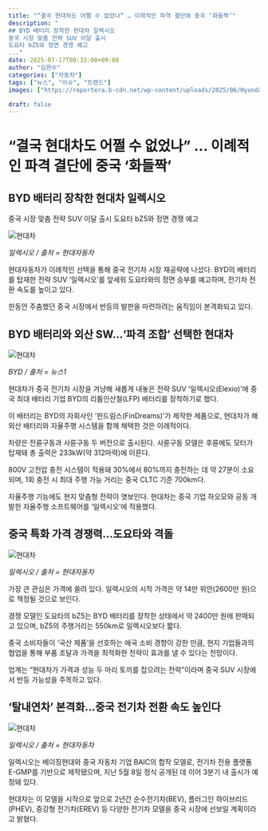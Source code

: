 ```yaml
---
title: "“결국 현대차도 어쩔 수 없었나” … 이례적인 파격 결단에 중국 ‘화들짝’"
description: "
## BYD 배터리 장착한 현대차 일렉시오
중국 시장 맞춤 전략 SUV 이달 출시
도요타 bZ5와 정면 경쟁 예고
..."
date: 2025-07-17T00:33:00+09:00
author: "김한수"
categories: ["자동차"]
tags: ["뉴스", "이슈", "트렌드"]
images: ["https://reportera.b-cdn.net/wp-content/uploads/2025/06/Hyundai-Motor-BYD-Battery-1024x576.jpg"]

draft: false
---
```


# “결국 현대차도 어쩔 수 없었나” … 이례적인 파격 결단에 중국 ‘화들짝’


## BYD 배터리 장착한 현대차 일렉시오
중국 시장 맞춤 전략 SUV 이달 출시
도요타 bZ5와 정면 경쟁 예고


![현대차](https://reportera.b-cdn.net/wp-content/uploads/2025/06/Hyundai-Motor-BYD-Battery-1024x576.jpg)

*일렉시오 / 출처 = 현대자동차*

현대자동차가 이례적인 선택을 통해 중국 전기차 시장 재공략에 나섰다. BYD의 배터리를 탑재한 전략 SUV ‘일렉시오’를 앞세워 도요타와의 정면 승부를 예고하며, 전기차 전환 속도를 높이고 있다.

한동안 주춤했던 중국 시장에서 반등의 발판을 마련하려는 움직임이 본격화되고 있다.


## BYD 배터리와 외산 SW…‘파격 조합’ 선택한 현대차


![현대차](https://reportera.b-cdn.net/wp-content/uploads/2025/06/BYD-1-1024x685.jpg)

*BYD / 출처 = 뉴스1*

현대차가 중국 전기차 시장을 겨냥해 새롭게 내놓은 전략 SUV ‘일렉시오(Elexio)’에 중국 최대 배터리 기업 BYD의 리튬인산철(LFP) 배터리를 장착하기로 했다.

이 배터리는 BYD의 자회사인 ‘핀드림스(FinDreams)’가 제작한 제품으로, 현대차가 해외산 배터리와 자율주행 시스템을 함께 채택한 것은 이례적이다.

차량은 전륜구동과 사륜구동 두 버전으로 출시된다. 사륜구동 모델은 후륜에도 모터가 탑재돼 총 출력은 233kW(약 312마력)에 이른다.

800V 고전압 충전 시스템이 적용돼 30%에서 80%까지 충전하는 데 약 27분이 소요되며, 1회 충전 시 최대 주행 가능 거리는 중국 CLTC 기준 700km다.

자율주행 기능에도 현지 맞춤형 전략이 엿보인다. 현대차는 중국 기업 하오모와 공동 개발한 자율주행 소프트웨어를 ‘일렉시오’에 적용했다.


## 중국 특화 가격 경쟁력…도요타와 격돌


![현대차](https://reportera.b-cdn.net/wp-content/uploads/2025/06/beijing-hyundai-elexio-1024x768.jpg)

*일렉시오 / 출처 = 현대자동차*

가장 큰 관심은 가격에 쏠려 있다. 일렉시오의 시작 가격은 약 14만 위안(2600만 원)으로 책정될 것으로 보인다.

경쟁 모델인 도요타의 bZ5는 BYD 배터리를 장착한 상태에서 약 2400만 원에 판매되고 있으며, bZ5의 주행거리는 550km로 일렉시오보다 짧다.

중국 소비자들이 ‘국산 제품’을 선호하는 애국 소비 경향이 강한 만큼, 현지 기업들과의 협업을 통해 부품 조달과 가격을 최적화한 전략이 효과를 낼 수 있다는 전망이다.

업계는 “현대차가 가격과 성능 두 마리 토끼를 잡으려는 전략”이라며 중국 SUV 시장에서 반등 가능성을 주목하고 있다.


## ‘탈내연차’ 본격화…중국 전기차 전환 속도 높인다


![현대차](https://reportera.b-cdn.net/wp-content/uploads/2025/06/beijing-hyundai-elexio-1-1024x768.jpg)

*일렉시오 / 출처 = 현대자동차*

일렉시오는 베이징현대와 중국 자동차 기업 BAIC의 합작 모델로, 전기차 전용 플랫폼 E-GMP를 기반으로 제작됐으며, 지난 5월 8일 정식 공개된 데 이어 3분기 내 출시가 예정돼 있다.

현대차는 이 모델을 시작으로 앞으로 2년간 순수전기차(BEV), 플러그인 하이브리드(PHEV), 증강형 전기차(EREV) 등 다양한 전기차 모델을 중국 시장에 선보일 계획이라고 밝혔다.
